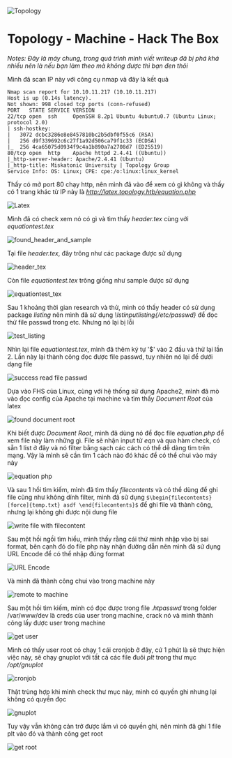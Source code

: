 ![Topology](/hackthebox/Topology/images/Topology.png)

# **Topology - Machine - Hack The Box**

*Notes: Đây là máy chung, trong quá trình mình viết writeup đã bị phá khá nhiều nên là nếu bạn làm theo mà không được thì bạn đen thôi*

Mình đã scan IP này với công cụ nmap và đây là kết quả

```
Nmap scan report for 10.10.11.217 (10.10.11.217)
Host is up (0.14s latency).
Not shown: 998 closed tcp ports (conn-refused)
PORT   STATE SERVICE VERSION
22/tcp open  ssh     OpenSSH 8.2p1 Ubuntu 4ubuntu0.7 (Ubuntu Linux; protocol 2.0)
| ssh-hostkey: 
|   3072 dcbc3286e8e8457810bc2b5dbf0f55c6 (RSA)
|   256 d9f339692c6c27f1a92d506ca79f1c33 (ECDSA)
|_  256 4ca65075d0934f9c4a1b890a7a2708d7 (ED25519)
80/tcp open  http    Apache httpd 2.4.41 ((Ubuntu))
|_http-server-header: Apache/2.4.41 (Ubuntu)
|_http-title: Miskatonic University | Topology Group
Service Info: OS: Linux; CPE: cpe:/o:linux:linux_kernel
```

Thấy có mở port 80 chạy http, nên mình đã vào để xem có gì không và thấy có 1 trang khác từ IP này là *http://latex.topology.htb/equation.php*

![Latex](/hackthebox/Topology/images/Latex.png)

Mình đã có check xem nó có gì và tìm thấy *header.tex* cùng với *equationtest.tex*

![found_header_and_sample](/hackthebox/Topology/images/found_header_and_sample.png)

Tại file *header.tex*, đây trông như các package được sử dụng

![header_tex](/hackthebox/Topology/images/header_tex.png)

Còn file *equationtest.tex* trông giống như sample được sử dụng

![equationtest_tex](/hackthebox/Topology/images/equationtest_tex.png)

Sau 1 khoảng thời gian research và thử, mình có thấy header có sử dụng package *listing* nên mình đã sử dụng *\lstinputlisting{/etc/passwd}* để đọc thử file passwd trong etc. Nhưng nó lại bị lỗi

![test_listing](/hackthebox/Topology/images/test_listing_package.png)

Nhìn lại file *equationtest.tex*, mình đã thêm ký tự '$' vào 2 đầu và thử lại lần 2. Lần này lại thành công đọc được file passwd, tuy nhiên nó lại để dưới dạng file

![success read file passwd](/hackthebox/Topology/images/success_test_package_listing.png)

Dựa vào FHS của Linux, cùng với hệ thống sử dụng Apache2, mình đã mò vào đọc config của Apache tại machine và tìm thấy *Document Root* của latex

![found document root](/hackthebox/Topology/images/found_document_root_latex.png)

Khi biết được *Document Root*, mình đã dùng nó để đọc file *equation.php* để xem file này làm những gì. File sẽ nhận input từ *eqn* và qua hàm check, có sẵn 1 list ở đây và nó filter bằng sạch các cách có thể dễ dàng tìm trên mạng. Vậy là mình sẽ cần tìm 1 cách nào đó khác để có thể chui vào máy này

![equation php](/hackthebox/Topology/images/equation_php.png)

Và sau 1 hồi tìm kiếm, mình đã tìm thấy *filecontents* và có thể dùng để ghi file cũng như không dính filter, mình đã sử dụng ```$\begin{filecontents}[force]{temp.txt} asdf \end{filecontents}$``` để ghi file và thành công, nhưng lại không ghi được nội dung file

![write file with filecontent](/hackthebox/Topology/images/write_file_using_filecontent.png)

Sau một hồi ngồi tìm hiểu, mình thấy rằng cái thứ mình nhập vào bị sai format, bên cạnh đó do file php này nhận đường dẫn nên mình đã sử dụng URL Encode để có thể nhập đúng format

![URL Encode](/hackthebox/Topology/images/URL_encode.png)

Và mình đã thành công chui vào trong machine này

![remote to machine](/hackthebox/Topology/images/remote_to_machine.png)

Sau một hồi tìm kiếm, mình có đọc được trong file *.htpasswd* trong folder /var/www/dev là creds của user trong machine, crack nó và mình thành công lấy được user trong machine

![get user](/hackthebox/Topology/images/get_user.png)

Mình có thấy user root có chạy 1 cái cronjob ở đây, cứ 1 phút là sẽ thực hiện việc này, sẽ chạy gnuplot với tất cả các file đuôi *plt* trong thư mục */opt/gnuplot*

![cronjob](/hackthebox/Topology/images/cronjob_root.png)

Thật trùng hợp khi mình check thư mục này, mình có quyền ghi nhưng lại không có quyền đọc

![gnuplot](/hackthebox//Topology/images/gnuplot.png)

Tuy vậy vẫn không cản trở được lắm vì có quyền ghi, nên mình đã ghi 1 file plt vào đó và thành công get root

![get root](/hackthebox/Topology/images/get_root.png)